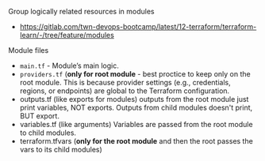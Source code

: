 Group logically related resources in modules

- https://gitlab.com/twn-devops-bootcamp/latest/12-terraform/terraform-learn/-/tree/feature/modules

Module files
- `main.tf` - Module’s main logic.
- `providers.tf` (**only for root module** - best proctice to keep only on the root module. This is because provider settings (e.g., credentials, regions, or endpoints) are global to the Terraform configuration.
- outputs.tf (like exports for modules) outputs from the root module just print variables, NOT exports.  Outputs from child modules doesn't print, BUT export.
- variables.tf (like arguments) Variables are passed from the root module to child modules.
- terraform.tfvars (**only for the root module** and then the root passes the vars to its child modules)
